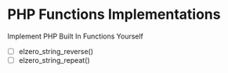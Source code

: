 # PHP Functions Implementations

Implement PHP Built In Functions Yourself

- [ ] elzero_string_reverse()
- [ ] elzero_string_repeat()

